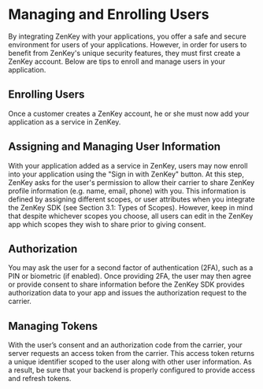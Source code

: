 # Managing and Enrolling Users

By integrating ZenKey with your applications, you offer a safe and secure environment for users of your applications. However, in order for users to benefit from ZenKey's unique security features, they must first create a ZenKey account. Below are tips to enroll and manage users in your application.
 
## Enrolling Users
Once a customer creates a ZenKey account, he or she must now add your application as a service in ZenKey. 
 
## Assigning and Managing User Information
With your application added as a service in ZenKey, users may now enroll into your application using the "Sign in with ZenKey" button. At this step, ZenKey asks for the user's permission to allow their carrier to share ZenKey profile information (e.g. name, email, phone) with you. This information is defined by assigning different scopes, or user attributes when you integrate the ZenKey SDK (see Section 3.1: Types of Scopes). However, keep in mind that despite whichever scopes you choose, all users can edit in the ZenKey app which scopes they wish to share prior to giving consent.
 
## Authorization
You may ask the user for a second factor of authentication (2FA), such as a PIN or biometric (if enabled). Once providing 2FA, the user may then agree or provide consent to share information before the ZenKey SDK provides authorization data to your app and issues the authorization request to the carrier.
 
## Managing Tokens
With the user’s consent and an authorization code from the carrier, your server requests an access token from the carrier. This access token returns a unique identifier scoped to the user along with other user information. As a result, be sure that your backend is properly configured to provide access and refresh tokens.